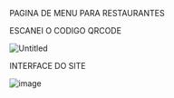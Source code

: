 PAGINA DE MENU PARA RESTAURANTES

ESCANEI O CODIGO QRCODE

![Untitled](https://user-images.githubusercontent.com/62557737/184058563-c0420536-23b4-4ecd-a613-eedfe00d1e1c.png)


INTERFACE DO SITE

![image](https://user-images.githubusercontent.com/62557737/184059059-b0f7d061-4276-4b97-82f9-8268cf60e593.png)
